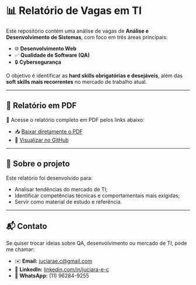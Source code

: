 # 📊 Relatório de Vagas em TI  

Este repositório contém uma análise de vagas de **Análise e Desenvolvimento de Sistemas**, com foco em três áreas principais:  

- 🌐 **Desenvolvimento Web**  
- ✅ **Qualidade de Software (QA)**  
- 🔒 **Cybersegurança**  

O objetivo é identificar as **hard skills obrigatórias e desejáveis**, além das **soft skills mais recorrentes** no mercado de trabalho atual.  

---

## 📄 Relatório em PDF  

📌 Acesse o relatório completo em PDF pelos links abaixo:  

- 📥 [Baixar diretamente o PDF](https://github.com/juciiara/Relatorio_Vagas_TI/blob/main/Relatorio_Vagas_TI.pdf )  
- 🔎 [Visualizar no GitHub](https://github.com/juciiara/Relatorio_Vagas_TI?tab=readme-ov-file)

---

## 🚀 Sobre o projeto  

Este relatório foi desenvolvido para:  
- Analisar tendências do mercado de TI;  
- Identificar competências técnicas e comportamentais mais exigidas;  
- Servir como material de estudo e referência.  

---

## 📬 Contato  

Se quiser trocar ideias sobre QA, desenvolvimento ou mercado de TI, pode me chamar:  

- ✉️ **Email:** juciarae.c@gmail.com  
- 💼 **LinkedIn:** [linkedin.com/in/juciara-e-c](https://www.linkedin.com/in/juciara-e-c)  
- 📱 **WhatsApp:** (11) 96284-9255  
